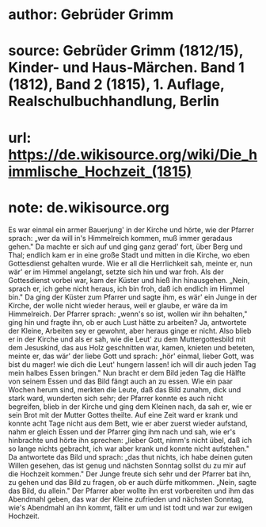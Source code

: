 # author: Gebrüder Grimm
# source: Gebrüder Grimm (1812/15), Kinder- und Haus-Märchen. Band 1 (1812), Band 2 (1815), 1. Auflage, Realschulbuchhandlung, Berlin
# url: https://de.wikisource.org/wiki/Die_himmlische_Hochzeit_(1815)
# note: de.wikisource.org

Es war einmal ein armer Bauerjung' in der Kirche und hörte, wie der Pfarrer sprach: „wer da will in's Himmelreich kommen, muß immer geradaus gehen." Da machte er sich auf und ging  ganz gerad' fort, über Berg und Thal; endlich kam er in eine große Stadt und mitten in die Kirche, wo eben Gottesdienst gehalten wurde. Wie er all die Herrlichkeit sah, meinte er, nun wär' er im Himmel angelangt, setzte sich hin und war froh. Als der Gottesdienst vorbei war, kam der Küster und hieß ihn hinausgehen. „Nein, sprach er, ich gehe nicht heraus, ich bin froh, daß ich endlich im Himmel bin." Da ging der Küster zum Pfarrer und sagte ihm, es wär' ein Junge in der Kirche, der wolle nicht wieder heraus, weil er glaube, er wäre da im Himmelreich. Der Pfarrer sprach: „wenn's so ist, wollen wir ihn behalten," ging hin und fragte ihn, ob er auch Lust hätte zu arbeiten? Ja, antwortete der Kleine, Arbeiten sey er gewohnt, aber heraus ginge er nicht. Also blieb er in der Kirche und als er sah, wie die Leut' zu dem Muttergottesbild mit dem Jesuskind, das aus Holz geschnitten war, kamen, knieten und beteten, meinte er, das wär' der liebe Gott und sprach: „hör' einmal, lieber Gott, was bist du mager! wie dich die Leut' hungern lassen! ich will dir auch jeden Tag mein halbes Essen bringen." Nun bracht er dem Bild jeden Tag die Hälfte von seinem Essen und das Bild fängt auch an zu essen. Wie ein paar Wochen herum sind, merkten die Leute, daß das Bild zunahm, dick und stark ward, wunderten sich sehr; der Pfarrer konnte es auch nicht begreifen, blieb  in der Kirche und ging dem Kleinen nach, da sah er, wie er sein Brot mit der Mutter Gottes theilte. Auf eine Zeit ward er krank und konnte acht Tage nicht aus dem Bett, wie er aber zuerst wieder aufstand, nahm er gleich Essen und der Pfarrer ging ihm nach und sah, wie er's hinbrachte und hörte ihn sprechen: „lieber Gott, nimm's nicht übel, daß ich so lange nichts gebracht, ich war aber krank und konnte nicht aufstehen." Da antwortete das Bild und sprach: „das thut nichts, ich habe deinen guten Willen gesehen, das ist genug und nächsten Sonntag sollst du zu mir auf die Hochzeit kommen." Der Junge freute sich sehr und der Pfarrer bat ihn, zu gehen und das Bild zu fragen, ob er auch dürfe mitkommen. „Nein, sagte das Bild, du allein." Der Pfarrer aber wollte ihn erst vorbereiten und ihm das Abendmahl geben, das war der Kleine zufrieden und nächsten Sonntag, wie's Abendmahl an ihn kommt, fällt er um und ist todt und war zur ewigen Hochzeit. 

